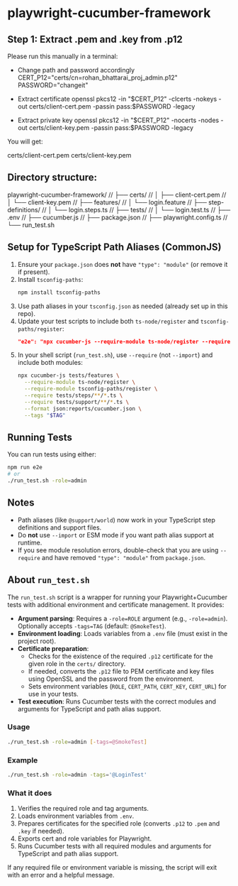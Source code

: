 
# playwright-cucumber-framework


## Step 1: Extract .pem and .key from .p12
Please run this manually in a terminal:

- Change path and password accordingly
CERT_P12="certs/cn=rohan_bhattarai_proj_admin.p12"
PASSWORD="changeit"

- Extract certificate
openssl pkcs12 -in "$CERT_P12" -clcerts -nokeys -out certs/client-cert.pem -passin pass:$PASSWORD -legacy

- Extract private key
openssl pkcs12 -in "$CERT_P12" -nocerts -nodes -out certs/client-key.pem -passin pass:$PASSWORD -legacy


You will get:

certs/client-cert.pem
certs/client-key.pem

## Directory structure:

playwright-cucumber-framework/
// ├── certs/
// │   ├── client-cert.pem
// │   └── client-key.pem
// ├── features/
// │   └── login.feature
// ├── step-definitions/
// │   └── login.steps.ts
// ├── tests/
// │   └── login.test.ts
// ├── .env
// ├── cucumber.js
// ├── package.json
// ├── playwright.config.ts
// └── run_test.sh


## Setup for TypeScript Path Aliases (CommonJS)

1. Ensure your `package.json` does **not** have `"type": "module"` (or remove it if present).
2. Install `tsconfig-paths`:
    ```sh
    npm install tsconfig-paths
    ```
3. Use path aliases in your `tsconfig.json` as needed (already set up in this repo).
4. Update your test scripts to include both `ts-node/register` and `tsconfig-paths/register`:
    ```json
    "e2e": "npx cucumber-js --require-module ts-node/register --require-module tsconfig-paths/register --require tests/steps/**/*.ts --require tests/support/**/*.ts --format json:reports/cucumber.json --tags '@SmokeTest'"
    ```
5. In your shell script (`run_test.sh`), use `--require` (not `--import`) and include both modules:
    ```sh
    npx cucumber-js tests/features \
      --require-module ts-node/register \
      --require-module tsconfig-paths/register \
      --require tests/steps/**/*.ts \
      --require tests/support/**/*.ts \
      --format json:reports/cucumber.json \
      --tags "$TAG"
    ```

## Running Tests

You can run tests using either:

```sh
npm run e2e
# or
./run_test.sh -role=admin
```

## Notes

- Path aliases (like `@support/world`) now work in your TypeScript step definitions and support files.
- Do **not** use `--import` or ESM mode if you want path alias support at runtime.
- If you see module resolution errors, double-check that you are using `--require` and have removed `"type": "module"` from `package.json`.

## About `run_test.sh`

The `run_test.sh` script is a wrapper for running your Playwright+Cucumber tests with additional environment and certificate management. It provides:

- **Argument parsing**: Requires a `-role=ROLE` argument (e.g., `-role=admin`). Optionally accepts `-tags=TAG` (default: `@SmokeTest`).
- **Environment loading**: Loads variables from a `.env` file (must exist in the project root).
- **Certificate preparation**:
    - Checks for the existence of the required `.p12` certificate for the given role in the `certs/` directory.
    - If needed, converts the `.p12` file to PEM certificate and key files using OpenSSL and the password from the environment.
    - Sets environment variables (`ROLE`, `CERT_PATH`, `CERT_KEY`, `CERT_URL`) for use in your tests.
- **Test execution**: Runs Cucumber tests with the correct modules and arguments for TypeScript and path alias support.

### Usage

```sh
./run_test.sh -role=admin [-tags=@SmokeTest]
```

### Example

```sh
./run_test.sh -role=admin -tags='@LoginTest'
```

### What it does

1. Verifies the required role and tag arguments.
2. Loads environment variables from `.env`.
3. Prepares certificates for the specified role (converts `.p12` to `.pem` and `.key` if needed).
4. Exports cert and role variables for Playwright.
5. Runs Cucumber tests with all required modules and arguments for TypeScript and path alias support.

If any required file or environment variable is missing, the script will exit with an error and a helpful message.
